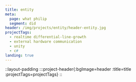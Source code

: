 ```yaml
---
title: entity
meta:
  page: what philip
  segment: did
header: /img/projects/entity/header-entity.jpg
projectTags:
  - realtime differential-line-growth
  - external hardware communication
  - unity
  - c#
landing: true
---
```


::layout-padding
:::project-header{:bgImage=header :title=title :projectTags=projectTags}
::

